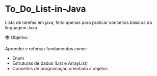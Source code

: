 # To_Do_List-in-Java
Lista de tarefas em java, feito apenas para praticar conceitos básicos da linguagem Java

📚 Objetivo

Aprender e reforçar fundamentos como:

- Enum
- Estruturas de dados (List e ArrayList)
- Conceitos de programação orientada a objetos 


